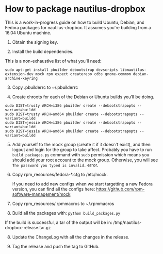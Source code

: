# How to package nautilus-dropbox

This is a work-in-progress guide on how to build Ubuntu, Debian, and
Fedora packages for nautilus-dropbox. It assumes you're building from
a 16.04 Ubuntu machine.

1. Obtain the signing key.

2. Install the build dependencies.

This is a non-exhaustive list of what you'll need:

```
sudo apt-get install pbuilder debootstrap devscripts libnautilus-extension-dev mock rpm expect createrepo cdbs gnome-common debian-archive-keyring
```

3. Copy .pbuilderrc to ~/.pbuilderrc

4. Create chroots for each of the Debian or Ubuntu builds you'll be doing.

```
sudo DIST=trusty ARCH=i386 pbuilder create --debootstrapopts --variant=buildd
sudo DIST=trusty ARCH=amd64 pbuilder create --debootstrapopts --variant=buildd
sudo DIST=jessie ARCH=i386 pbuilder create --debootstrapopts --variant=buildd
sudo DIST=jessie ARCH=amd64 pbuilder create --debootstrapopts --variant=buildd
```

5. Add yourself to the mock group (create it if it doesn't exist), and
   then logout and login for the group to take affect.
   Probably you have to run `build_packages.py` command with `sudo` permission which 
   means you should add your root account to the mock group. Otherwise, you will see
   `The password you typed is invalid.` error.

6. Copy rpm_resources/fedora-*.cfg to /etc/mock.

   If you need to add new configs when we start targetting a new Fedora version,
   you can find all the configs here:  https://github.com/rpm-software-management/mock

7. Copy rpm_resources/.rpmmacros to ~/.rpmmacros

8. Build all the packages with: `python build_packages.py`

If the build is successful, a tar of the output will be in: /tmp/nautilus-dropbox-release.tar.gz

8. Update the ChangeLog with all the changes in the release.

9. Tag the release and push the tag to GitHub.
